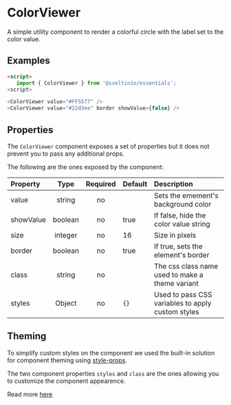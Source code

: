 # ColorViewer

A simple utility component to render a colorful circle with the label set to the color value.

## Examples

```html
<script>
   import { ColorViewer } from '@sveltinio/essentials';
<script>

<ColorViewer value="#FF5577" />
<ColorViewer value="#22d3ee" border showValue={false} />
```

## Properties

The `ColorViewer` component exposes a set of properties but it does not prevent you to pass any additional props.

The following are the ones exposed by the component:

| Property   |  Type   | Required | Default  | Description                                       |
| :--------- | :-----: | :------: | :------- | :------------------------------------------------ |
| value      | string  |    no    |          | Sets the emement's background color               |
| showValue  | boolean |    no    | true     | If false, hide the color value string             |
| size       | integer |    no    | 16       | Size in pixels                                    |
| border     | boolean |    no    | true     | If true, sets the element's border                |
| class      | string  |    no    |          | The css class name used to make a theme variant   |
| styles     | Object  |    no    | `{}`     | Used to pass CSS variables to apply custom styles |

## Theming

To simplify custom styles on the component we used the built-in solution for component theming using [style-props].

The two component properties `styles` and `class` are the ones allowing you to customize the component appearence.

Read more [here](./THEMING.md)

<!-- Resources -->
[style-props]: https://svelte.dev/docs#template-syntax-component-directives---style-props
